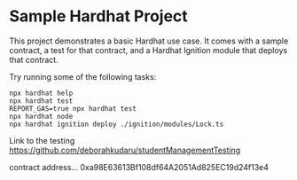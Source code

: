 # Sample Hardhat Project

This project demonstrates a basic Hardhat use case. It comes with a sample contract, a test for that contract, and a Hardhat Ignition module that deploys that contract.

Try running some of the following tasks:

```shell
npx hardhat help
npx hardhat test
REPORT_GAS=true npx hardhat test
npx hardhat node
npx hardhat ignition deploy ./ignition/modules/Lock.ts
```
Link to the testing
https://github.com/deborahkudaru/studentManagementTesting

contract address...
 0xa98E63613Bf108df64A2051Ad825EC19d24f13e4